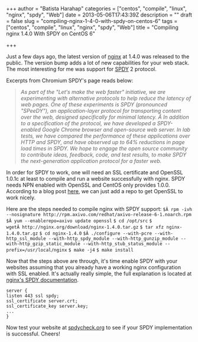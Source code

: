 +++
author = "Batista Harahap"
categories = ["centos", "compile", "linux", "nginx", "spdy", "Web"]
date = 2013-05-06T17:43:39Z
description = ""
draft = false
slug = "compiling-nginx-1-4-0-with-spdy-on-centos-6"
tags = ["centos", "compile", "linux", "nginx", "spdy", "Web"]
title = "Compiling nginx 1.4.0 With SPDY on CentOS 6"

+++


Just a few days ago, the latest version of <a title="nginx" href="http://nginx.org" target="_blank">nginx</a> at 1.4.0 was released to the public. The version bump adds a lot of new capabilities for your web stack. The most interesting for me was support for <a title="SPDY" href="http://www.chromium.org/spdy" target="_blank">SPDY</a> 2 protocol.

Excerpts from Chromium SPDY's page reads below:
<blockquote><em>As part of the "Let's make the web faster" initiative, we are experimenting with alternative protocols to help reduce the latency of web pages. One of these experiments is SPDY (pronounced "SPeeDY"), an application-layer protocol for transporting content over the web, designed specifically for minimal latency. Â In addition to a specification of the protocol, we have developed a SPDY-enabled Google Chrome browser and open-source web server. In lab tests, we have compared the performance of these applications over HTTP and SPDY, and have observed up to 64% reductions in page load times in SPDY. We hope to engage the open source community to contribute ideas, feedback, code, and test results, to make SPDY the next-generation application protocol for a faster web.</em></blockquote>
In order for SPDY to work, one will need an SSL certificate and OpenSSL 1.0.1c at least to compile and run a website successfully with nginx. SPDY needs NPN enabled with OpenSSL and CentOS only provides 1.0.0. According to a blog post <a title="Update to OpenSSL 1.0.1c" href="http://clsung.tumblr.com/post/35686837957/centos-update-to-openssl-1-0-1c" target="_blank">here</a>, we can just add a repo to get OpenSSL to work nicely.
<p style="text-align: left;">Here are the steps needed to compile nginx with SPDY support:
<code>$Â rpm -ivh --nosignature http://rpm.axivo.com/redhat/axivo-release-6-1.noarch.rpm</code>
<code>$Â yum --enablerepo=axivo update openssl</code>
<code>$ cd /opt/src</code>
<code>$ wgetÂ http://nginx.org/download/nginx-1.4.0.tar.gz</code>
<code>$ tar xfz nginx-1.4.0.tar.gz</code>
<code>$ cd nginx-1.4.0</code>
<code>$Â ./configure --with-pcre --with-http_ssl_module --with-http_spdy_module --with-http_gunzip_module --with-http_gzip_static_module --with-http_stub_status_module --prefix=/usr/local/nginx</code>
<code>$ make -j4</code>
<code>$ make install</code></p>
Now that the steps above are through, it's time enable SPDY with your websites assuming that you already have a working nginx configuration with SSL enabled. It's actually really simple, the full explanation is located at <a title="nginx SPDY Documentation" href="http://nginx.org/en/docs/http/ngx_http_spdy_module.html" target="_blank">nginx's SPDY documentation</a>.
<p style="text-align: left;"><code>server {
listen 443 ssl spdy;
ssl_certificate server.crt;
ssl_certificate_key server.key;
...
}</code></p>
Now test your website at <a title="SPDY Check" href="http://spdycheck.org/" target="_blank">spdycheck.org</a> to see if your SPDY implementation is successful. Cheers!